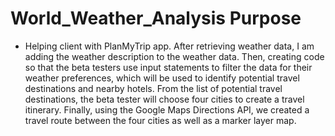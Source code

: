 # World_Weather_Analysis Purpose
- Helping client with PlanMyTrip app. After retrieving weather data, I am adding the weather description to the weather data. Then, creating code so that the beta testers use input statements to filter the data for their weather preferences, which will be used to identify potential travel destinations and nearby hotels. From the list of potential travel destinations, the beta tester will choose four cities to create a travel itinerary. Finally, using the Google Maps Directions API, we created a travel route between the four cities as well as a marker layer map.